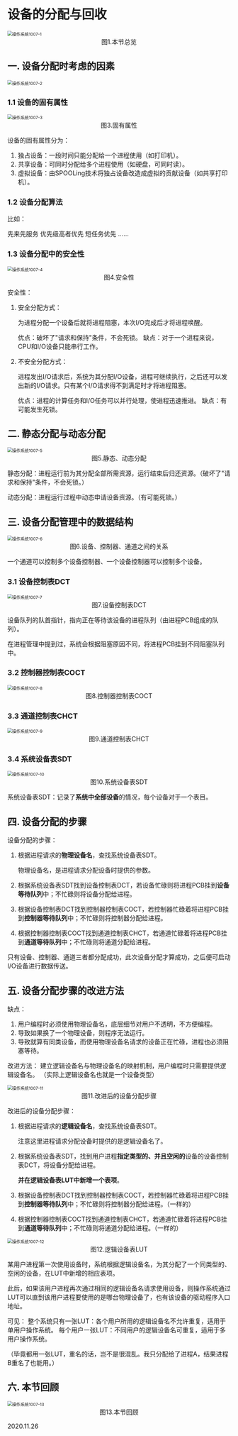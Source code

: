 # 设备的分配与回收

<img src="操作系统1007-1.png" alt="操作系统1007-1" style="zoom:67%;" />

<center>图1.本节总览</center>

## 一. 设备分配时考虑的因素

<img src="操作系统1007-2.png" alt="操作系统1007-2" style="zoom:67%;" />



### 1.1 设备的固有属性

<img src="操作系统1007-3.png" alt="操作系统1007-3" style="zoom:67%;" />

<center>图3.固有属性</center>

设备的固有属性分为：

1. 独占设备：一段时间只能分配给一个进程使用（如打印机）。
2. 共享设备：可同时分配给多个进程使用（如硬盘，可同时读）。
3. 虚拟设备：由SPOOLing技术将独占设备改造成虚拟的贡献设备（如共享打印机）。

### 1.2 设备分配算法

比如：

先来先服务
优先级高者优先
短任务优先
......

### 1.3 设备分配中的安全性

<img src="操作系统1007-4.png" alt="操作系统1007-4" style="zoom:67%;" />

<center>图4.安全性</center>

安全性：

1. 安全分配方式：

   为进程分配一个设备后就将进程阻塞，本次I/O完成后才将进程唤醒。

   优点：破坏了"请求和保持"条件，不会死锁。
   缺点：对于一个进程来说，CPU和I/O设备只能串行工作。

2. 不安全分配方式：

   进程发出I/O请求后，系统为其分配I/O设备，进程可继续执行，之后还可以发出新的I/O请求。只有某个I/O请求得不到满足时才将进程阻塞。

   优点：进程的计算任务和I/O任务可以并行处理，使进程迅速推进。
   缺点：有可能发生死锁。

## 二. 静态分配与动态分配

<img src="操作系统1007-5.png" alt="操作系统1007-5" style="zoom:67%;" />

<center>图5.静态、动态分配</center>

静态分配：进程运行前为其分配全部所需资源，运行结束后归还资源。（破坏了"请求和保持"条件，不会死锁。）

动态分配：进程运行过程中动态申请设备资源。（有可能死锁。）

## 三. 设备分配管理中的数据结构

<img src="操作系统1007-6.png" alt="操作系统1007-6" style="zoom:67%;" />

<center>图6.设备、控制器、通道之间的关系</center>

一个通道可以控制多个设备控制器、一个设备控制器可以控制多个设备。

### 3.1 设备控制表DCT

<img src="操作系统1007-7.png" alt="操作系统1007-7" style="zoom:67%;" />

<center>图7.设备控制表DCT</center>

设备队列的队首指针，指向正在等待该设备的进程队列（由进程PCB组成的队列）。

在进程管理中提到过，系统会根据阻塞原因不同，将进程PCB挂到不同阻塞队列中。

### 3.2 控制器控制表COCT

<img src="操作系统1007-8.png" alt="操作系统1007-8" style="zoom:67%;" />

<center>图8.控制器控制表COCT</center>

### 3.3 通道控制表CHCT

<img src="操作系统1007-9.png" alt="操作系统1007-9" style="zoom:67%;" />

<center>图9.通道控制表CHCT</center>

### 3.4 系统设备表SDT

<img src="操作系统1007-10.png" alt="操作系统1007-10" style="zoom:67%;" />

<center>图10.系统设备表SDT</center>

系统设备表SDT：记录了**系统中全部设备**的情况，每个设备对于一个表目。

## 四. 设备分配的步骤

设备分配的步骤：

1. 根据进程请求的**物理设备名**，查找系统设备表SDT。

   物理设备名，是进程请求分配设备时提供的参数。

2. 根据系统设备表SDT找到设备控制表DCT，若设备忙碌则将进程PCB挂到**设备等待队列**中；不忙碌则将设备分配给进程。

3. 根据设备控制表DCT找到控制器控制表COCT，若控制器忙碌着将进程PCB挂到**控制器等待队列**中；不忙碌则将控制器分配给进程。

4. 根据控制器控制表COCT找到通道控制表CHCT，若通道忙碌着将进程PCB挂到**通道等待队列**中；不忙碌则将通道分配给进程。

只有设备、控制器、通道三者都分配成功，此次设备分配才算成功，之后便可启动I/O设备进行数据传送。

## 五. 设备分配步骤的改进方法

缺点：

1. 用户编程时必须使用物理设备名，底层细节对用户不透明，不方便编程。
2. 导致如果换了一个物理设备，则程序无法运行。
3. 导致就算有同类设备，而使用物理设备名请求的设备正在忙碌，进程也必须阻塞等待。

改进方法：
建立逻辑设备名与物理设备名的映射机制，用户编程时只需要提供逻辑设备名。
（实际上逻辑设备名也就是一个设备类型）

<img src="操作系统1007-11.png" alt="操作系统1007-11" style="zoom:67%;" />

<center>图11.改进后的设备分配步骤</center>

改进后的设备分配步骤：

1. 根据进程请求的**逻辑设备名**，查找系统设备表SDT。

   注意这里进程请求分配设备时提供的是逻辑设备名了。

2. 根据系统设备表SDT，找到用户进程**指定类型的、并且空闲的**设备的设备控制表DCT，将设备分配给进程。

   **并在逻辑设备表LUT中新增一个表项**。

3. 根据设备控制表DCT找到控制器控制表COCT，若控制器忙碌着将进程PCB挂到**控制器等待队列**中；不忙碌则将控制器分配给进程。（一样的）

4. 根据控制器控制表COCT找到通道控制表CHCT，若通道忙碌着将进程PCB挂到**通道等待队列**中；不忙碌则将通道分配给进程。（一样的）

<img src="操作系统1007-12.png" alt="操作系统1007-12" style="zoom:67%;" />

<center>图12.逻辑设备表LUT</center>

某用户进程第一次使用设备时，系统根据逻辑设备名，为其分配了一个同类型的、空闲的设备，在LUT中新增的相应表项。

此后，如果该用户进程再次通过相同的逻辑设备名请求使用设备，则操作系统通过LUT可以直到该用户进程要使用的是哪台物理设备了，也有该设备的驱动程序入口地址。

可见：
整个系统只有一张LUT：各个用户所用的逻辑设备名不允许重复，适用于单用户操作系统。
每个用户一张LUT：不同用户的逻辑设备名可重复，适用于多用户操作系统。

（毕竟都用一张LUT，重名的话，岂不是很混乱。我只分配给了进程A，结果进程B重名了也能用。）

## 六. 本节回顾

<img src="操作系统1007-13.png" alt="操作系统1007-13" style="zoom:67%;" />

<center>图13.本节回顾</center>

2020.11.26